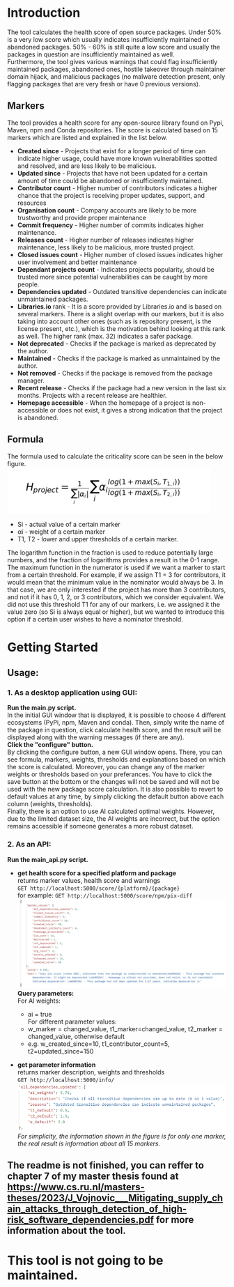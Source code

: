 # Introduction 
The tool calculates the health score of open source packages. Under 50% is a very low score which usually indicates insufficiently maintained or abandoned packages. 50% - 60% is still quite a low score and usually the packages in question are insufficiently maintained as well.  
Furthermore, the tool gives various warnings that could flag insufficiently maintained packages, abandoned ones, hostile takeover through maintainer domain hijack, and malicious packages (no malware detection present, only flagging packages that are very fresh or have 0 previous versions).  
## Markers
The tool provides a health score for any open-source library found on Pypi, Maven, npm
and Conda repositories. The score is calculated based on 15 markers which are listed and explained in the list below.

- **Created since** - Projects that exist for a longer period of time can indicate higher usage,
could have more known vulnerabilities spotted and resolved, and are less likely to be
malicious.
- **Updated since** - Projects that have not been updated for a certain amount of time could
be abandoned or insufficiently maintained.
- **Contributor count** - Higher number of contributors indicates a higher chance that the
project is receiving proper updates, support, and resources
- **Organisation count** - Company accounts are likely to be more trustworthy and provide
proper maintenance
- **Commit frequency** - Higher number of commits indicates higher maintenance. 
- **Releases count** - Higher number of releases indicates higher maintenance, less likely to
be malicious, more trusted project.
- **Closed issues count** - Higher number of closed issues indicates higher user involvement
and better maintenance
- **Dependant projects count** - Indicates projects popularity, should be trusted more since
potential vulnerabilities can be caught by more people.
- **Dependencies updated** - Outdated transitive dependencies can indicate unmaintained
packages.
- **Libraries.io** rank - It is a score provided by Libraries.io and is based on several markers.
There is a slight overlap with our markers, but it is also taking into account other ones
(such as is repository present, is the license present, etc.), which is the motivation behind
looking at this rank as well. The higher rank (max. 32) indicates a safer package.
- **Not deprecated** - Checks if the package is marked as deprecated by the author.
- **Maintained** - Checks if the package is marked as unmaintained by the author.
- **Not removed** - Checks if the package is removed from the package manager.
- **Recent release** - Checks if the package had a new version in the last six months. Projects
with a recent release are healthier.
- **Homepage accessible** - When the homepage of a project is non-accessible or does not
exist, it gives a strong indication that the project is abandoned.

## Formula
The formula used to calculate the criticality score can be seen in the below figure.
![formula](images/formula.PNG)  

- Si - actual value of a certain marker
- αi - weight of a certain marker
- T1, T2 - lower and upper thresholds of a certain marker.


The logarithm function in the fraction is used to reduce potentially large numbers, and the
fraction of logarithms provides a result in the 0-1 range. The maximum function in the numerator is used if we want a marker to start from a certain threshold. For example, if we assign
T1 = 3 for contributors, it would mean that the minimum value in the nominator would always
be 3. In that case, we are only interested if the project has more than 3 contributors, and not
if it has 0, 1, 2, or 3 contributors, which we consider equivalent. We did not use this threshold
T1 for any of our markers, i.e. we assigned it the value zero (so Si
is always equal or higher),
but we wanted to introduce this option if a certain user wishes to have a nominator threshold.
# Getting Started
## Usage:
### 1. As a desktop application using GUI:  
**Run the main.py script.**  
In the initial GUI window that is displayed, it is possible to choose 4 different ecosystems (PyPi, npm, Maven and conda). Then, simply write the name of the package in question, click calculate health score, and the result will be displayed along with the warning messages (if there are any).  
**Click the "configure" button.**  
By clicking the configure button, a new GUI window opens. There, you can see formula, markers, weights, thresholds and explanations based on which the score is calculated. Moreover, you can change any of the marker weights or thresholds based on your preferances. You have to click the save button at the bottom or the changes will not be saved and will not be used with the new package score calculation. It is also possible to revert to default values at any time, by simply clicking the default button above each column (weights, thresholds).   
Finally, there is an option to use AI calculated optimal weights. However, due to the limited dataset size, the AI weights are incorrect, but the option remains accessible if someone generates a more robust dataset.

### 2. As an API:  
**Run the main_api.py script.**  

- **get health score for a specified platform and package**  
returns marker values, health score and warnings  
`GET http://localhost:5000/score/{platform}/{package}`  
for example: `GET http://localhost:5000/score/npm/pix-diff`  
![score result](images/tool_score_result.PNG)  
**Query parameters:**  
For AI weights:  
    - ai = true  
For different parameter values:  
    - w_marker = changed_value, t1_marker=changed_value, t2_marker = changed_value, otherwise default  
    - e.g. w_created_since=10, t1_contributor_count=5, t2=updated_since=150  
      
- **get parameter information**   
returns marker description, weights and thresholds  
`GET http://localhost:5000/info/`    
![get score](images/info_result.PNG)
*For simplicity, the information shown in the figure is for only one marker, the real result is information about all 15 markers.* 


## The readme is not finished, you can reffer to chapter 7 of my master thesis found at https://www.cs.ru.nl/masters-theses/2023/J_Vojnovic___Mitigating_supply_chain_attacks_through_detection_of_high-risk_software_dependencies.pdf for more information about the tool.

# This tool is not going to be maintained.
